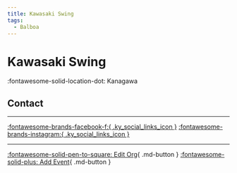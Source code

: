 ```yaml
---
title: Kawasaki Swing
tags:
  - Balboa
---
```


# Kawasaki Swing

:fontawesome-solid-location-dot: Kanagawa  


## Contact


---

 [:fontawesome-brands-facebook-f:{ .ky_social_links_icon }](https://www.facebook.com/profile.php?id=100090849214277) [:fontawesome-brands-instagram:{ .ky_social_links_icon }](https://instagram.com/kawasaki_balboa)

---

[:fontawesome-solid-pen-to-square: Edit Org](https://github.com/swingdance/orgs/issues/new?assignees=&labels=update+org&projects=&template=03-update_entity.yml&title=Update%20Org%3A%20ja_JP%20%E2%80%A2%20Kawasaki%20Swing&region=ja_JP&id=kawasaki-swing&name=Kawasaki%20Swing){ .md-button } [:fontawesome-solid-plus: Add Event](https://github.com/swingdance/events/issues/new?assignees=&labels=add+event&projects=&template=02-add_entity.yml&title=Add%20Event%3A%20ja_JP%20%E2%80%A2%20%3CName%3E&region=ja_JP&province=Kanagawa&city=Kanagawa&org_id=kawasaki-swing){ .md-button }
